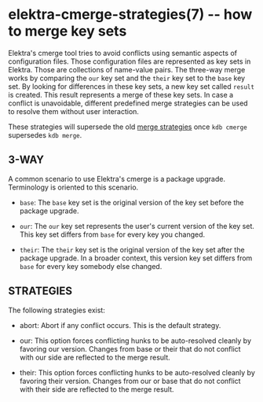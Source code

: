 # elektra-cmerge-strategies(7) -- how to merge key sets

Elektra's cmerge tool tries to avoid conflicts using semantic aspects of configuration files. Those configuration files are represented as key sets in Elektra. Those are collections of name-value pairs.
The three-way merge works by comparing the `our` key set and the `their` key set to the `base` key set. By looking for differences in these key sets, a new key set called `result` is created. This result represents a merge of these key sets.
In case a conflict is unavoidable, different predefined merge strategies can be used to resolve them without user interaction.

These strategies will supersede the old [merge strategies](elektra-merge-strategy.md) once `kdb cmerge` supersedes `kdb merge`.

## 3-WAY

A common scenario to use Elektra's cmerge is a package upgrade. Terminology is oriented to this scenario.

- `base`:
  The `base` key set is the original version of the key set before the package upgrade.

- `our`:
  The `our` key set represents the user's current version of the key set.
  This key set differs from `base` for every key you changed.

- `their`:
  The `their` key set is the original version of the key set after the package upgrade. In a broader context, this version key set differs from `base` for every key somebody else changed.

## STRATEGIES

The following strategies exist:

- abort:
  Abort if any conflict occurs. This is the default strategy.

- our:
  This option forces conflicting hunks to be auto-resolved cleanly by favoring our version. Changes from base or their that do not conflict with our side are reflected to the merge result.

- their:
  This option forces conflicting hunks to be auto-resolved cleanly by favoring their version. Changes from our or base that do not conflict with their side are reflected to the merge result.
